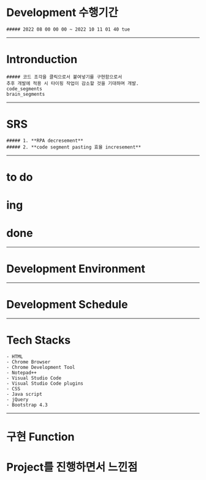 # Development 수행기간
    ##### 2022 08 00 00 00 ~ 2022 10 11 01 40 tue

---

# Intronduction

    ##### 코드 조각을 클릭으로서 붙여넣기를 구현함으로서
    추후 개발에 적용 시 타이핑 작업이 감소할 것을 기대하며 개발.
    code_segments
    brain_segments

---

# SRS

    ##### 1. **RPA decresement**
    ##### 2. **code segment pasting 효율 incresement**

---

# to do

# ing

# done

---

# Development Environment

---

# Development Schedule

---

# **Tech Stacks**

    - HTML
    - Chrome Browser
    - Chrome Development Tool
    - Notepad++
    - Visual Studio Code
    - Visual Studio Code plugins
    - CSS
    - Java script
    - jQuery
    - Bootstrap 4.3

---

# 구현 Function

# Project를 진행하면서 느낀점
